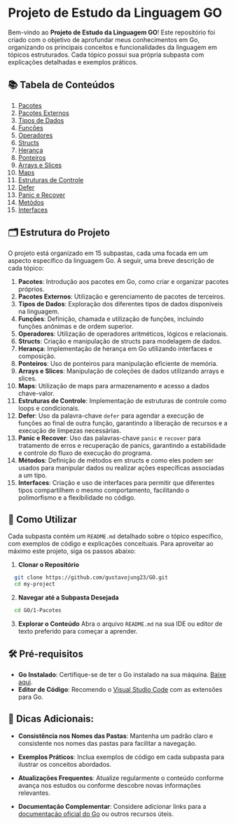 # Projeto de Estudo da Linguagem GO

Bem-vindo ao **Projeto de Estudo da Linguagem GO**! Este repositório foi criado com o objetivo de aprofundar meus conhecimentos em Go, organizando os principais conceitos e funcionalidades da linguagem em tópicos estruturados. Cada tópico possui sua própria subpasta com explicações detalhadas e exemplos práticos.

## 📚 Tabela de Conteúdos
1. [Pacotes](./01-Pacotes/)
2. [Pacotes Externos](./02-Pacotes-Externos/)
3. [Tipos de Dados](./03-Tipos-de-Dados/)
4. [Funções](./04-Funções/)
5. [Operadores](./05-Operadores/)
6. [Structs](./06-Structs/)
7. [Herança](./07-Herança/)
8. [Ponteiros](./08-Ponteiros/)
9. [Arrays e Slices](./09-Arrays-e-Slices/)
10. [Maps](./10-Maps/)
11. [Estruturas de Controle](./11-Estruturas-de-Controle/)
12. [Defer](./12-Defer/)
13. [Panic e Recover](./13-Panic-e-Recover/)
13. [Metódos](./14-Metódos/)
13. [Interfaces](./15-Interfaces/)

## 🗂 Estrutura do Projeto

O projeto está organizado em 15 subpastas, cada uma focada em um aspecto específico da linguagem Go. A seguir, uma breve descrição de cada tópico:

1. **Pacotes**: Introdução aos pacotes em Go, como criar e organizar pacotes próprios.
2. **Pacotes Externos**: Utilização e gerenciamento de pacotes de terceiros.
3. **Tipos de Dados**: Exploração dos diferentes tipos de dados disponíveis na linguagem.
4. **Funções**: Definição, chamada e utilização de funções, incluindo funções anônimas e de ordem superior.
5. **Operadores**: Utilização de operadores aritméticos, lógicos e relacionais.
6. **Structs**: Criação e manipulação de structs para modelagem de dados.
7. **Herança**: Implementação de herança em Go utilizando interfaces e composição.
8. **Ponteiros**: Uso de ponteiros para manipulação eficiente de memória.
9. **Arrays e Slices**: Manipulação de coleções de dados utilizando arrays e slices.
10. **Maps**: Utilização de maps para armazenamento e acesso a dados chave-valor.
11. **Estruturas de Controle**: Implementação de estruturas de controle como loops e condicionais.
12. **Defer**: Uso da palavra-chave ``defer`` para agendar a execução de funções ao final de outra função, garantindo a liberação de recursos e a execução de limpezas necessárias.
13. **Panic e Recover**: Uso das palavras-chave `panic` e `recover` para tratamento de erros e recuperação de panics, garantindo a estabilidade e controle do fluxo de execução do programa.
14. **Métodos**: Definição de métodos em structs e como eles podem ser usados para manipular dados ou realizar ações específicas associadas a um tipo.
15. **Interfaces**: Criação e uso de interfaces para permitir que diferentes tipos compartilhem o mesmo comportamento, facilitando o polimorfismo e a flexibilidade no código.

## 🚀 Como Utilizar

Cada subpasta contém um `README.md` detalhado sobre o tópico específico, com exemplos de código e explicações conceituais. Para aproveitar ao máximo este projeto, siga os passos abaixo:

1. **Clonar o Repositório**
```bash
  git clone https://github.com/gustavojung23/GO.git
  cd my-project
```

2. **Navegar até a Subpasta Desejada**
```bash
  cd GO/1-Pacotes
```

3. **Explorar o Conteúdo**
Abra o arquivo `README.md` na sua IDE ou editor de texto preferido para começar a aprender.

## 🛠 Pré-requisitos
- **Go Instalado**: Certifique-se de ter o Go instalado na sua máquina. [Baixe aqui](https://go.dev/dl/).
- **Editor de Código**: Recomendo o [Visual Studio Code](https://code.visualstudio.com/) com as extensões para Go.

## 📌 Dicas Adicionais:
- **Consistência nos Nomes das Pastas**: Mantenha um padrão claro e consistente nos nomes das pastas para facilitar a navegação.

- **Exemplos Práticos**: Inclua exemplos de código em cada subpasta para ilustrar os conceitos abordados.

- **Atualizações Frequentes**: Atualize regularmente o conteúdo conforme avança nos estudos ou conforme descobre novas informações relevantes.

- **Documentação Complementar**: Considere adicionar links para a [documentação oficial do Go](https://go.dev/doc/) ou outros recursos úteis.